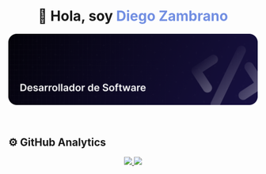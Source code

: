 <h1 style="text-align:center;">👋 Hola, soy <span style="color:#728fe2;">Diego Zambrano<span></h1>

![Header](./github-header-image.png)

<br/>
<h2>⚙️ GitHub Analytics</h2>
<p align="center">
<a href="https://github.com/diegozam-dev">
  <img height="180em" src="https://github-readme-stats-eight-theta.vercel.app/api?username=diegozam-dev&show_icons=true&bg_color=181143&title_color=728fe2&icon_color=728fe2&text_color=ddd&include_all_commits=true&count_private=true"/>
  <img height="180em" src="https://github-readme-stats-eight-theta.vercel.app/api/top-langs/?username=diegozam-dev&layout=compact&langs_count=18&bg_color=181143&title_color=728fe2&icon_color=728fe2&text_color=ddd"/>
</a>
</p>

